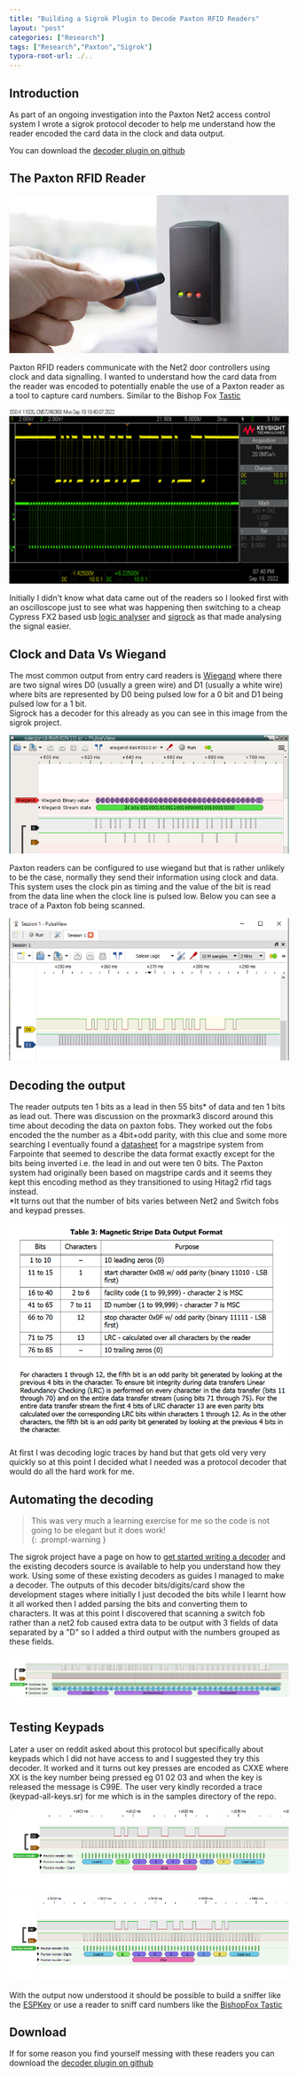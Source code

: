 ```yaml
---
title: "Building a Sigrok Plugin to Decode Paxton RFID Readers"
layout: "post"
categories: ["Research"]
tags: ["Research","Paxton","Sigrok"]
typora-root-url: ./..
---
```


## Introduction

As part of an ongoing investigation into the Paxton Net2 access control system I wrote a sigrok protocol decoder to help me understand how the reader encoded the card data in the clock and data output.

You can download the [decoder plugin on github](https://github.com/en4rab/sigrok-paxton-pd)

## The Paxton RFID Reader

![Paxton reader](/assets/posts/2024-08-15-Paxton-Sigrok/paxton-reader.jpg)

Paxton RFID readers communicate with the Net2 door controllers using clock and data signalling. I wanted to understand how the card data from the reader was encoded to potentially enable the use of a Paxton reader as a tool to capture card numbers. Similar to the Bishop Fox [Tastic](https://resources.bishopfox.com/resources/tools/rfid-hacking/attack-tools/) 

![Keysight Scope Screenshot](/assets/posts/2024-08-15-Paxton-Sigrok/Scope.png)

Initially I didn't know what data came out of the readers so I looked first with an oscilloscope just to see what was happening then switching to a cheap Cypress FX2 based usb [logic analyser](https://sigrok.org/wiki/Hobby_Components_HCTEST0006) and [sigrock](https://sigrok.org/wiki/Main_Page) as that made analysing the signal easier.

## Clock and Data Vs Wiegand

The most common output from entry card readers is [Wiegand](https://en.wikipedia.org/wiki/Wiegand_interface) where there are two signal wires D0 (usually a green wire) and D1 (usually a white wire) where bits are represented by D0 being pulsed low for a 0 bit and D1 being pulsed low for a 1 bit.  
Sigrock has a decoder for this already as you can see in this image from the sigrok project.

![Sigrok wiegand decoder](/assets/posts/2024-08-15-Paxton-Sigrok/pv_wiegand.png)

Paxton readers can be configured to use wiegand but that is rather unlikely to be the case, normally they send their information using clock and data. This system uses the clock pin as timing and the value of the bit is read from the data line when the clock line is pulsed low. Below you can see a trace of a Paxton fob being scanned.

![Sigrok Pulseview Screenshot](/assets/posts/2024-08-15-Paxton-Sigrok/trace-small.png)

## Decoding the output

The reader outputs ten 1 bits as a lead in then 55 bits* of data and ten 1 bits as lead out. There was discussion on the proxmark3 discord around this time about decoding the data on paxton fobs. They worked out the fobs encoded the the number as a 4bit+odd parity, with this clue and some more searching I eventually found a [datasheet](/assets/posts/2024-08-15-Paxton-Sigrok/Ref_Pyramid_Series_Magnetic_Stripe_Data_Format.pdf) for a magstripe system from Farpointe that seemed to describe the data format exactly except for the bits being inverted i.e. the lead in and out were ten 0 bits. The Paxton system had originally been based on magstripe cards and it seems they kept this encoding method as they transitioned to using Hitag2 rfid tags instead.  
*It turns out that the number of bits varies between Net2 and Switch fobs and keypad presses.

![Magstripe data format](/assets/posts/2024-08-15-Paxton-Sigrok/magstripe-format.png)

At first I was decoding logic traces by hand but that gets old very very quickly so at this point I decided what I needed was a protocol decoder that would do all the hard work for me. 

## Automating the decoding

> This was very much a learning exercise for me so the code is not going to be elegant but it does work!  
{: .prompt-warning }

The sigrok project have a page on how to [get started writing a decoder](https://sigrok.org/wiki/Protocol_decoder_HOWTO) and the existing decoders source is available to help you understand how they work. Using some of these existing decoders as guides I managed to make a decoder. The outputs of this decoder bits/digits/card show the development stages where initially I just decoded the bits while I learnt how it all worked then I added parsing the bits and converting them to characters. It was at this point I discovered that scanning a switch fob rather than a net2 fob caused extra data to be output with 3 fields of data separated by a "D" so I added a third output with the numbers grouped as these fields.

 ![Paxton decoder working](/assets/posts/2024-08-15-Paxton-Sigrok/screenshot.png)

## Testing Keypads

Later a user on reddit asked about this protocol but specifically about keypads which I did not have access to and I suggested they try this decoder. It worked and it turns out key presses are encoded as CXXE where XX is the key number being pressed eg 01 02 03 and when the key is released the message is C99E. The user very kindly recorded a trace (keypad-all-keys.sr) for me which is in the samples directory of the repo.

![Keypad Key Pressed](/assets/posts/2024-08-15-Paxton-Sigrok/keypad-1-press.png) ![Keypad Key released](/assets/posts/2024-08-15-Paxton-Sigrok/keypad-1-release.png)

With the output now understood it should be possible to build a sniffer like the [ESPKey](https://github.com/octosavvi/ESPKey) or use a reader to sniff card numbers like the [BishopFox Tastic](https://resources.bishopfox.com/resources/tools/rfid-hacking/attack-tools/) 

## Download

If for some reason you find yourself messing with these readers you can download the [decoder plugin on github](https://github.com/en4rab/sigrok-paxton-pd)
